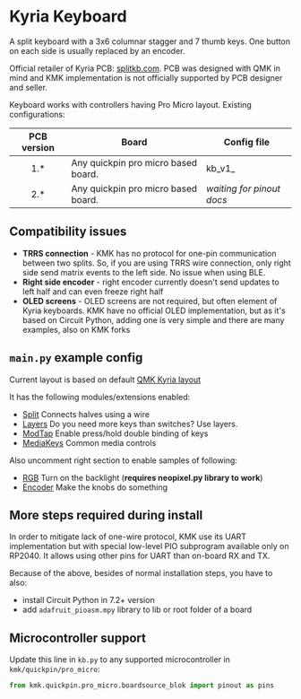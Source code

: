 # Kyria Keyboard

A split keyboard with a 3x6 columnar stagger and 7 thumb keys. One button on each side is usually replaced by an
encoder.

Official retailer of Kyria PCB: [splitkb.com](https://splitkb.com/collections/keyboard-kits/products/kyria-pcb-kit). PCB
was designed with QMK in mind and KMK implementation is not officially supported by PCB designer and seller.

Keyboard works with controllers having Pro Micro layout. Existing configurations:

| PCB version | Board                               | Config file               |
|:-----------:|-------------------------------------|---------------------------|
|     1.*     | Any quickpin pro micro based board. | kb_v1_                    |
|     2.*     | Any quickpin pro micro based board. | _waiting for pinout docs_ |

## Compatibility issues

- **TRRS connection** - KMK has no protocol for one-pin communication between two splits. So, if you are using TRRS wire
  connection, only right side send matrix events to the left side. No issue when using BLE.
- **Right side encoder** - right encoder currently doesn't send updates to left half and can even freeze right half
- **OLED screens** - OLED screens are not required, but often element of Kyria keyboards. KMK have no official OLED
  implementation, but as it's based on Circuit Python, adding one is very simple and there are many examples, also on
  KMK forks

## `main.py` example config

Current layout is based on default [QMK Kyria layout](https://config.qmk.fm/#/splitkb/kyria/rev1/LAYOUT)

It has the following modules/extensions enabled:

- [Split](/docs/en/split_keyboards.md) Connects halves using a wire
- [Layers](/docs/en/layers.md) Do you need more keys than switches? Use
  layers.
- [ModTap](/docs/en/modtap.md) Enable press/hold double binding of keys
- [MediaKeys](/docs/en/media_keys.md) Common media controls

Also uncomment right section to enable samples of following:

- [RGB](/docs/en/rgb.md) Turn on the backlight (**requires neopixel.py
  library to work**)
- [Encoder](docs/encoder.md) Make the knobs do something

## More steps required during install

In order to mitigate lack of one-wire protocol, KMK use its UART implementation but with special low-level PIO
subprogram available only on RP2040. It allows using other pins for UART than on-board RX and TX.

Because of the above, besides of normal installation steps, you have to also:

- install Circuit Python in 7.2+ version
- add `adafruit_pioasm.mpy` library to lib or root folder of a board

## Microcontroller support

Update this line in `kb.py` to any supported microcontroller in `kmk/quickpin/pro_micro`:

```python
from kmk.quickpin.pro_micro.boardsource_blok import pinout as pins
```
